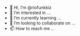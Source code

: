 - 👋 Hi, I’m @riofunkkiz
- 👀 I’m interested in ...
- 🌱 I’m currently learning ...
- 💞️ I’m looking to collaborate on ...
- 📫 How to reach me ...

<!---
riofunkkiz/riofunkkiz is a ✨ special ✨ repository because its `README.md` (this file) appears on your GitHub profile.
You can click the Preview link to take a look at your changes.
--->
